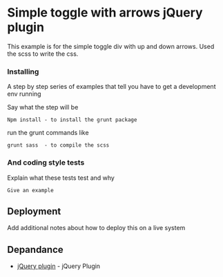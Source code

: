 # Simple toggle with arrows jQuery plugin

This example is for the simple toggle div with up and down arrows.
Used the scss to write the css.

### Installing
A step by step series of examples that tell you have to get a development env running

Say what the step will be

```
Npm install - to install the grunt package
```

run the grunt commands like 
```
grunt sass  - to compile the scss
```



### And coding style tests

Explain what these tests test and why

```
Give an example
```

## Deployment

Add additional notes about how to deploy this on a live system

## Depandance 

* [ jQuery plugin](https://jquery.com) - jQuery Plugin 

